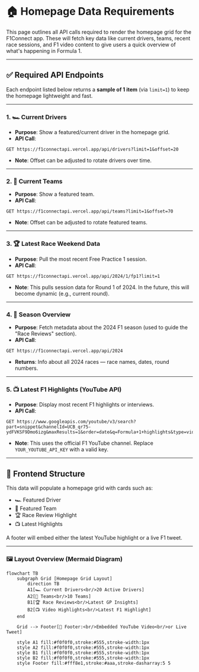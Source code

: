 # 🏠 Homepage Data Requirements

This page outlines all API calls required to render the homepage grid for the F1Connect app. These will fetch key data like current drivers, teams, recent race sessions, and F1 video content to give users a quick overview of what's happening in Formula 1.

---

## ✅ Required API Endpoints

Each endpoint listed below returns a **sample of 1 item** (via `limit=1`) to keep the homepage lightweight and fast.

---

### 1. 🏎️ Current Drivers

- **Purpose**: Show a featured/current driver in the homepage grid.
- **API Call**:

```http
GET https://f1connectapi.vercel.app/api/drivers?limit=1&offset=20
```

- **Note**: Offset can be adjusted to rotate drivers over time.

---

### 2. 🏁 Current Teams

- **Purpose**: Show a featured team.
- **API Call**:

```http
GET https://f1connectapi.vercel.app/api/teams?limit=1&offset=70
```

- **Note**: Offset can be adjusted to rotate featured teams.

---

### 3. 🏆 Latest Race Weekend Data

- **Purpose**: Pull the most recent Free Practice 1 session.
- **API Call**:

```http
GET https://f1connectapi.vercel.app/api/2024/1/fp1?limit=1
```

- **Note**: This pulls session data for Round 1 of 2024. In the future, this will become dynamic (e.g., current round).

---

### 4. 📅 Season Overview

- **Purpose**: Fetch metadata about the 2024 F1 season (used to guide the "Race Reviews" section).
- **API Call**:

```http
GET https://f1connectapi.vercel.app/api/2024
```

- **Returns**: Info about all 2024 races — race names, dates, round numbers.

---

### 5. 📺 Latest F1 Highlights (YouTube API)

- **Purpose**: Display most recent F1 highlights or interviews.
- **API Call**:

```http
GET https://www.googleapis.com/youtube/v3/search?part=snippet&channelId=UCB_qr75-ydFVKSF9Dmo6izg&maxResults=1&order=date&q=Formula+1+highlights&type=video&key=YOUR_YOUTUBE_API_KEY
```

- **Note**: This uses the official F1 YouTube channel. Replace `YOUR_YOUTUBE_API_KEY` with a valid key.

---

## 🧠 Frontend Structure

This data will populate a homepage grid with cards such as:

- 🏎️ Featured Driver
- 🏁 Featured Team
- 🏆 Race Review Highlight
- 📺 Latest Highlights

A footer will embed either the latest YouTube highlight or a live F1 tweet.

---

### 🖼️ Layout Overview (Mermaid Diagram)

```mermaid
flowchart TB
    subgraph Grid [Homepage Grid Layout]
        direction TB
        A1[🏎️ Current Drivers<br/>20 Active Drivers]
        A2[🏁 Teams<br/>10 Teams]
        B1[🏆 Race Reviews<br/>Latest GP Insights]
        B2[📺 Video Highlights<br/>Latest F1 Highlight]
    end

    Grid --> Footer[📣 Footer:<br/>Embedded YouTube Video<br/>or Live Tweet]

    style A1 fill:#f0f0f0,stroke:#555,stroke-width:1px
    style A2 fill:#f0f0f0,stroke:#555,stroke-width:1px
    style B1 fill:#f0f0f0,stroke:#555,stroke-width:1px
    style B2 fill:#f0f0f0,stroke:#555,stroke-width:1px
    style Footer fill:#fff8e1,stroke:#aaa,stroke-dasharray:5 5
```
